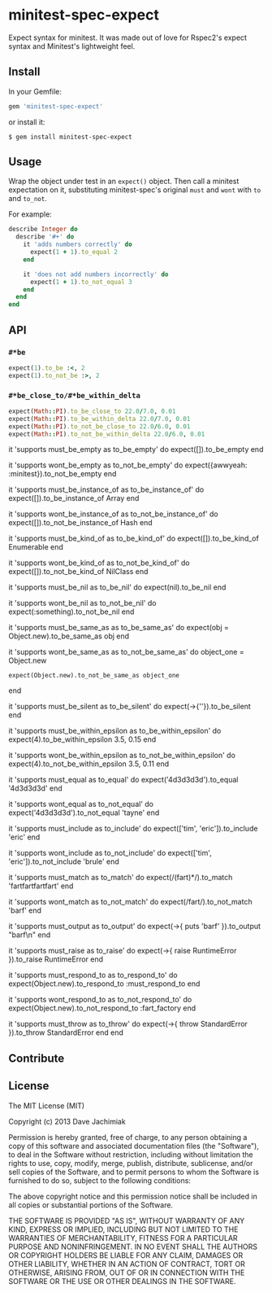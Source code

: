 # minitest-spec-expect
Expect syntax for minitest. It was made out of love for Rspec2's expect syntax and
Minitest's lightweight feel.
## Install
In your Gemfile:
```ruby
gem 'minitest-spec-expect'
```
or install it:
```
$ gem install minitest-spec-expect
```
## Usage
Wrap the object under test in an `expect()` object. Then call a minitest expectation on it,
substituting minitest-spec's original `must` and `wont` with `to` and `to_not`.

For example:
```ruby
describe Integer do
  describe '#+' do
    it 'adds numbers correctly' do
      expect(1 + 1).to_equal 2
    end

    it 'does not add numbers incorrectly' do
      expect(1 + 1).to_not_equal 3
    end
  end
end
```
## API
### `#*be`
```ruby
expect(1).to_be :<, 2
expect(1).to_not_be :>, 2
```
### `#*be_close_to/#*be_within_delta`
```ruby
expect(Math::PI).to_be_close_to 22.0/7.0, 0.01
expect(Math::PI).to_be_within_delta 22.0/7.0, 0.01
expect(Math::PI).to_not_be_close_to 22.0/6.0, 0.01
expect(Math::PI).to_not_be_within_delta 22.0/6.0, 0.01
```

  it 'supports must_be_empty as to_be_empty' do
    expect([]).to_be_empty
  end

  it 'supports wont_be_empty as to_not_be_empty' do
    expect({awwyeah: :minitest}).to_not_be_empty
  end

  it 'supports must_be_instance_of as to_be_instance_of' do
    expect([]).to_be_instance_of Array
  end

  it 'supports wont_be_instance_of as to_not_be_instance_of' do
    expect([]).to_not_be_instance_of Hash
  end

  it 'supports must_be_kind_of as to_be_kind_of' do
    expect([]).to_be_kind_of Enumerable
  end

  it 'supports wont_be_kind_of as to_not_be_kind_of' do
    expect([]).to_not_be_kind_of NilClass
  end

  it 'supports must_be_nil as to_be_nil' do
    expect(nil).to_be_nil
  end

  it 'supports wont_be_nil as to_not_be_nil' do
    expect(:something).to_not_be_nil
  end

  it 'supports must_be_same_as as to_be_same_as' do
    expect(obj = Object.new).to_be_same_as obj
  end

  it 'supports wont_be_same_as as to_not_be_same_as' do
    object_one = Object.new

    expect(Object.new).to_not_be_same_as object_one
  end

  it 'supports must_be_silent as to_be_silent' do
    expect(->{''}).to_be_silent
  end

  it 'supports must_be_within_epsilon as to_be_within_epsilon' do
    expect(4).to_be_within_epsilon 3.5, 0.15
  end

  it 'supports wont_be_within_epsilon as to_not_be_within_epsilon' do
    expect(4).to_not_be_within_epsilon 3.5, 0.11
  end

  it 'supports must_equal as to_equal' do
    expect('4d3d3d3d').to_equal '4d3d3d3d'
  end

  it 'supports wont_equal as to_not_equal' do
    expect('4d3d3d3d').to_not_equal 'tayne'
  end

  it 'supports must_include as to_include' do
    expect(['tim', 'eric']).to_include 'eric'
  end

  it 'supports wont_include as to_not_include' do
    expect(['tim', 'eric']).to_not_include 'brule'
  end

  it 'supports must_match as to_match' do
    expect(/(fart)*/).to_match 'fartfartfartfart'
  end

  it 'supports wont_match as to_not_match' do
    expect(/fart/).to_not_match 'barf'
  end

  it 'supports must_output as to_output' do
    expect(->{ puts 'barf' }).to_output "barf\n"
  end

  it 'supports must_raise as to_raise' do
    expect(->{ raise RuntimeError }).to_raise RuntimeError
  end

  it 'supports must_respond_to as to_respond_to' do
    expect(Object.new).to_respond_to :must_respond_to
  end

  it 'supports wont_respond_to as to_not_respond_to' do
    expect(Object.new).to_not_respond_to :fart_factory
  end

  it 'supports must_throw as to_throw' do
    expect(->{ throw StandardError }).to_throw StandardError
  end
end

## Contribute
## License
The MIT License (MIT)

Copyright (c) 2013 Dave Jachimiak

Permission is hereby granted, free of charge, to any person obtaining a copy
of this software and associated documentation files (the "Software"), to deal
in the Software without restriction, including without limitation the rights
to use, copy, modify, merge, publish, distribute, sublicense, and/or sell
copies of the Software, and to permit persons to whom the Software is
furnished to do so, subject to the following conditions:

The above copyright notice and this permission notice shall be included in
all copies or substantial portions of the Software.

THE SOFTWARE IS PROVIDED "AS IS", WITHOUT WARRANTY OF ANY KIND, EXPRESS OR
IMPLIED, INCLUDING BUT NOT LIMITED TO THE WARRANTIES OF MERCHANTABILITY,
FITNESS FOR A PARTICULAR PURPOSE AND NONINFRINGEMENT. IN NO EVENT SHALL THE
AUTHORS OR COPYRIGHT HOLDERS BE LIABLE FOR ANY CLAIM, DAMAGES OR OTHER
LIABILITY, WHETHER IN AN ACTION OF CONTRACT, TORT OR OTHERWISE, ARISING FROM,
OUT OF OR IN CONNECTION WITH THE SOFTWARE OR THE USE OR OTHER DEALINGS IN
THE SOFTWARE.

